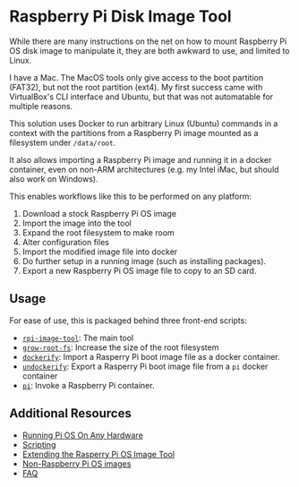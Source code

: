 # Raspberry Pi Disk Image Tool

While there are many instructions on the net on how to mount Raspberry Pi OS disk image to
manipulate it, they are both awkward to use, and limited to Linux.

I have a Mac. The MacOS tools only give access to the boot partition (FAT32),
but not the root partition (ext4). My first success came with VirtualBox's CLI interface and Ubuntu,
but that was not automatable for multiple reasons.

This solution uses Docker to run arbitrary Linux (Ubuntu) commands in a context with the
partitions from a Raspberry Pi image mounted as a filesystem under `/data/root`.

It also allows importing a Raspberry Pi image and running it in a docker container, even on non-ARM
architectures (e.g. my Intel iMac, but should also work on Windows).

This enables workflows like this to be performed on any platform:

1. Download a stock Raspberry Pi OS image
2. Import the image into the tool
3. Expand the root filesystem to make room
4. Alter configuration files
5. Import the modified image file into docker
6. Do further setup in a running image (such as installing packages).
7. Export a new Raspberry Pi OS image file to copy to an SD card.

## Usage

For ease of use, this is packaged behind three front-end scripts:

* [`rpi-image-tool`](doc/bin/rpi-image-tool.md): The main tool
* [`grow-root-fs`](doc/bin/grow-root-fs.md): Increase the size of the root filesystem
* [`dockerify`](bin/dockerify): Import a Rasperry Pi boot image file as a docker container.
* [`undockerify`](bin/undockerify): Export a Rasperry Pi boot image file from a `pi` docker container
* [`pi`](bin/pi): Invoke a Raspberry Pi container.

## Additional Resources

* [Running Pi OS On Any Hardware](doc/pi-os-anywhere.md)
* [Scripting](doc/scripting.md)
* [Extending the Rasperry Pi OS Image Tool](doc/extending.md)
* [Non-Raspberry Pi OS images](doc/non-raspos.md)
* [FAQ](doc/faq.md)
